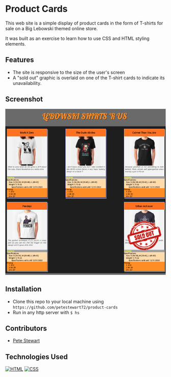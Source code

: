 # Product Cards
This web site is a simple display of product cards in the form of T-shirts for sale on a Big Lebowski themed online store. 

It was built as an exercise to learn how to use CSS and HTML styling elements.

## Features
* The site is responsive to the size of the user's screen
* A "sold out" graphic is overlaid on one of the T-shirt cards to indicate its unavailability.

## Screenshot
![screenshot](./screenshot.png)

## Installation
* Clone this repo to your local machine using `https://github.com/petestewart72/product-cards`
* Run in any http server with `$ hs`

## Contributors
* [Pete Stewart](https://github.com/petestewart72)

## Technologies Used
[![HTML](https://img.shields.io/badge/-HTML-2c9fcc?style=flat-square)](#) [![CSS](https://img.shields.io/badge/-CSS-2c9fcc?style=flat-square)](#)
